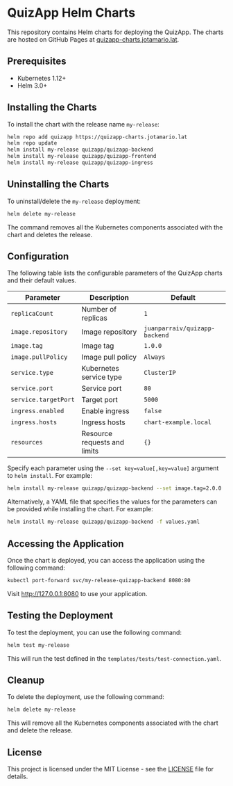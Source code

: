 # QuizApp Helm Charts

This repository contains Helm charts for deploying the QuizApp. The charts are hosted on GitHub Pages at [quizapp-charts.jotamario.lat](https://quizapp-charts.jotamario.lat).

## Prerequisites

- Kubernetes 1.12+
- Helm 3.0+

## Installing the Charts

To install the chart with the release name `my-release`:
```bash
helm repo add quizapp https://quizapp-charts.jotamario.lat
helm repo update
helm install my-release quizapp/quizapp-backend
helm install my-release quizapp/quizapp-frontend
helm install my-release quizapp/quizapp-ingress
```

## Uninstalling the Charts

To uninstall/delete the `my-release` deployment:
```bash
helm delete my-release
```

The command removes all the Kubernetes components associated with the chart and deletes the release.

## Configuration

The following table lists the configurable parameters of the QuizApp charts and their default values.

| Parameter                | Description                           | Default                        |
|--------------------------|---------------------------------------|--------------------------------|
| `replicaCount`           | Number of replicas                    | `1`                            |
| `image.repository`       | Image repository                      | `juanparraiv/quizapp-backend`  |
| `image.tag`              | Image tag                             | `1.0.0`                        |
| `image.pullPolicy`       | Image pull policy                     | `Always`                       |
| `service.type`           | Kubernetes service type               | `ClusterIP`                    |
| `service.port`           | Service port                          | `80`                           |
| `service.targetPort`     | Target port                           | `5000`                         |
| `ingress.enabled`        | Enable ingress                        | `false`                        |
| `ingress.hosts`          | Ingress hosts                         | `chart-example.local`          |
| `resources`              | Resource requests and limits          | `{}`                           |

Specify each parameter using the `--set key=value[,key=value]` argument to `helm install`. For example:
```bash
helm install my-release quizapp/quizapp-backend --set image.tag=2.0.0
```

Alternatively, a YAML file that specifies the values for the parameters can be provided while installing the chart. For example:
```bash
helm install my-release quizapp/quizapp-backend -f values.yaml
```

## Accessing the Application

Once the chart is deployed, you can access the application using the following command:
```bash
kubectl port-forward svc/my-release-quizapp-backend 8080:80
```

Visit http://127.0.0.1:8080 to use your application.

## Testing the Deployment

To test the deployment, you can use the following command:
```bash
helm test my-release
```

This will run the test defined in the `templates/tests/test-connection.yaml`.

## Cleanup

To delete the deployment, use the following command:
```bash
helm delete my-release
```

This will remove all the Kubernetes components associated with the chart and delete the release.

## License

This project is licensed under the MIT License - see the [LICENSE](LICENSE) file for details.